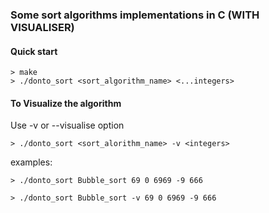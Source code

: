 ### Some sort algorithms implementations in C (WITH VISUALISER)

#### Quick start
```console
> make
> ./donto_sort <sort_algorithm_name> <...integers>
```
#### To Visualize the algorithm
Use -v or --visualise option
```console
> ./donto_sort <sort_alorithm_name> -v <integers>
```
examples:
```console
> ./donto_sort Bubble_sort 69 0 6969 -9 666
```
```console
> ./donto_sort Bubble_sort -v 69 0 6969 -9 666
```
